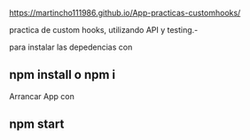 https://martincho111986.github.io/App-practicas-customhooks/

practica de custom hooks, utilizando API y testing.-

para instalar las depedencias con  
## npm install o npm i
 

Arrancar App con  
## npm start
